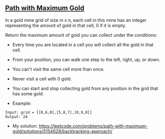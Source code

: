 ## [Path with Maximum Gold](https://leetcode.com/problems/path-with-maximum-gold/description/)

In a gold mine grid of size m x n, each cell in this mine has an integer representing the amount of gold in that cell, 0 if it is empty.

Return the maximum amount of gold you can collect under the conditions:

- Every time you are located in a cell you will collect all the gold in that cell.
- From your position, you can walk one step to the left, right, up, or down.
- You can't visit the same cell more than once.
- Never visit a cell with 0 gold.
- You can start and stop collecting gold from any position in the grid that has some gold.


- Example:
```
Input: grid = [[0,6,0],[5,8,7],[0,9,0]]
Output: 24
```

- My solution: https://leetcode.com/problems/path-with-maximum-gold/solutions/5154628/backtracking-approach/
